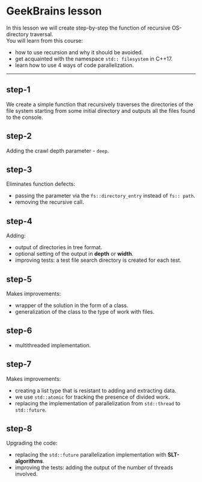 # GeekBrains lesson
In this lesson we will create step-by-step the function of recursive OS-directory traversal.  
You will learn from this course:  
* how to use recursion and why it should be avoided.  
* get acquainted with the namespace `std:: filesystem` in C++17.  
* learn how to use 4 ways of code parallelization.  
***

## step-1
We create a simple function that recursively traverses the directories of the file system starting from some initial directory and outputs all the files found to the console.  

## step-2
Adding the crawl depth parameter - `deep`.  

## step-3
Eliminates function defects:  
* passing the parameter via the `fs::directory_entry` instead of `fs:: path`.  
* removing the recursive call.  

## step-4
Adding:  
* output of directories in tree format.  
* optional setting of the output in **depth** or **width**.  
* improving tests: a test file search directory is created for each test.  

## step-5
Makes improvements:  
* wrapper of the solution in the form of a class.  
* generalization of the class to the type of work with files.  

## step-6
* multithreaded implementation.  

## step-7
Makes improvements:  
* creating a list type that is resistant to adding and extracting data.  
* we use `std::atomic` for tracking the presence of divided work.  
* replacing the implementation of parallelization from `std::thread` to `std::future`.  

## step-8
Upgrading the code:  
* replacing the `std::future` parallelization implementation with **SLT-algorithms**.  
* improving the tests: adding the output of the number of threads involved.  
